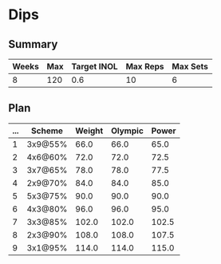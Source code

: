 # Dips

## Summary

Weeks | Max | Target INOL | Max Reps | Max Sets
--- | --- | --- | --- | ---
8 | 120 | 0.6 | 10 | 6

## Plan

 ... | Scheme | Weight | Olympic | Power
--- | --- | --- | --- | ---
1 | 3x9@55% | 66.0 | 66.0 | 65.0
2 | 4x6@60% | 72.0 | 72.0 | 72.5
3 | 3x7@65% | 78.0 | 78.0 | 77.5
4 | 2x9@70% | 84.0 | 84.0 | 85.0
5 | 5x3@75% | 90.0 | 90.0 | 90.0
6 | 4x3@80% | 96.0 | 96.0 | 95.0
7 | 3x3@85% | 102.0 | 102.0 | 102.5
8 | 2x3@90% | 108.0 | 108.0 | 107.5
9 | 3x1@95% | 114.0 | 114.0 | 115.0
